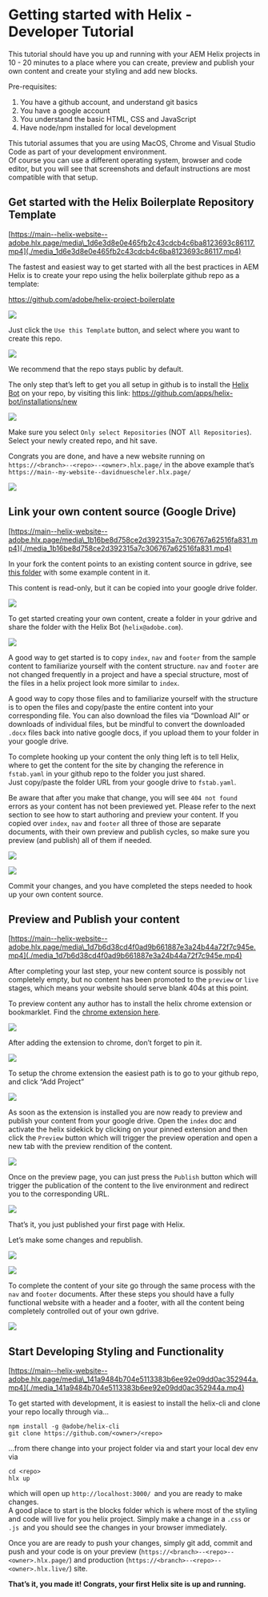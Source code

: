# Getting started with Helix - Developer Tutorial

This tutorial should have you up and running with your AEM Helix projects in 10 - 20 minutes to a place where you can create, preview and publish your own content and create your styling and add new blocks.

Pre-requisites:

1.  You have a github account, and understand git basics
2.  You have a google account
3.  You understand the basic HTML, CSS and JavaScript
4.  Have node/npm installed for local development

This tutorial assumes that you are using MacOS, Chrome and Visual Studio Code as part of your development environment.\
Of course you can use a different operating system, browser and code editor, but you will see that screenshots and default instructions are most compatible with that setup.

## Get started with the Helix Boilerplate Repository Template

[https://main--helix-website--adobe.hlx.page/media\_1d6e3d8e0e465fb2c43cdcb4c6ba8123693c86117.mp4](./media_1d6e3d8e0e465fb2c43cdcb4c6ba8123693c86117.mp4)

The fastest and easiest way to get started with all the best practices in AEM Helix is to create your repo using the helix boilerplate github repo as a template:

<https://github.com/adobe/helix-project-boilerplate>

![](./media_165bab297e15a33f4742a4f20d8e0a3c3ba42511a.png?width=750\&format=png\&optimize=medium)

Just click the `Use this Template` button, and select where you want to create this repo.

![](./media_15a342b8fddee4d58a6b5cdda64c13e785525a366.png?width=750\&format=png\&optimize=medium)

We recommend that the repo stays public by default.

The only step that’s left to get you all setup in github is to install the [Helix Bot](https://github.com/apps/helix-bot) on your repo, by visiting this link: <https://github.com/apps/helix-bot/installations/new>

![](./media_15c1f25fc4f11bd34bb63ea9f0c99974be835b484.png?width=750\&format=png\&optimize=medium)

Make sure you select `Only select Repositories` (NOT` All Repositories`).\
Select your newly created repo, and hit save.

Congrats you are done, and have a new website running on `https://<branch>--<repo>--<owner>.hlx.page/` in the above example that’s `https://main--my-website--davidnuescheler.hlx.page/`

![](./media_1ea0bbbcde0c84f710fa79b6a08a2f146935aaa45.png?width=750\&format=png\&optimize=medium)

## Link your own content source (Google Drive)

[https://main--helix-website--adobe.hlx.page/media\_1b16be8d758ce2d392315a7c306767a62516fa831.mp4](./media_1b16be8d758ce2d392315a7c306767a62516fa831.mp4)

In your fork the content points to an existing content source in gdrive, see [this folder](https://drive.google.com/drive/folders/1MGzOt7ubUh3gu7zhZIPb7R7dyRzG371j) with some example content in it.

This content is read-only, but it can be copied into your google drive folder.

![](./media_1f81f632a43133455d59aa16af3b48cf1eee5a773.png?width=750\&format=png\&optimize=medium)

To get started creating your own content, create a folder in your gdrive and share the folder with the Helix Bot (`helix@adobe.com`).

![](./media_1a25f536986e81a9ec28e8a67e30ea6dc145e79e0.png?width=750\&format=png\&optimize=medium)

A good way to get started is to copy `index`, `nav` and `footer` from the sample content to familiarize yourself with the content structure. `nav` and `footer` are not changed frequently in a project and have a special structure, most of the files in a helix project look more similar to `index`.

A good way to copy those files and to familiarize yourself with the structure is to open the files and copy/paste the entire content into your corresponding file. You can also download the files via “Download All” or downloads of individual files, but be mindful to convert the downloaded `.docx` files back into native google docs, if you upload them to your folder in your google drive.

To complete hooking up your content the only thing left is to tell Helix, where to get the content for the site by changing the reference in `fstab.yaml` in your github repo to the folder you just shared.\
Just copy/paste the folder URL from your google drive to `fstab.yaml`.

Be aware that after you make that change, you will see `404 not found `errors as your content has not been previewed yet. Please refer to the next section to see how to start authoring and preview your content. If you copied over `index`, `nav` and `footer` all three of those are separate documents, with their own preview and publish cycles, so make sure you preview (and publish) all of them if needed.

![](./media_1e7b9c243af2a857d0a431b20f07aadf2f9bfe562.png?width=750\&format=png\&optimize=medium)

![](./media_19cdf2c1a7b5f93389828aa8de3660d85b7865a9f.png?width=750\&format=png\&optimize=medium)

Commit your changes, and you have completed the steps needed to hook up your own content source.

## Preview and Publish your content

[https://main--helix-website--adobe.hlx.page/media\_1d7b6d38cd4f0ad9b661887e3a24b44a72f7c945e.mp4](./media_1d7b6d38cd4f0ad9b661887e3a24b44a72f7c945e.mp4)

After completing your last step, your new content source is possibly not completely empty, but no content has been promoted to the `preview` or `live `stages, which means your website should serve blank 404s at this point.

To preview content any author has to install the helix chrome extension or bookmarklet. Find the [chrome extension here](https://chrome.google.com/webstore/detail/helix-sidekick-beta/ccfggkjabjahcjoljmgmklhpaccedipo).

![](./media_1b86a3e704dd233972cce318e83a6dda44a787c1f.png?width=750\&format=png\&optimize=medium)

After adding the extension to chrome, don’t forget to pin it.

![](./media_1d7c76f6d5d0e2a5df540a25b77a8aefabfcd2e11.png?width=750\&format=png\&optimize=medium)

To setup the chrome extension the easiest path is to go to your github repo, and click “Add Project”

![](./media_158e5a49d59d14ad8f8259665927f11ee18fcae09.png?width=750\&format=png\&optimize=medium)

As soon as the extension is installed you are now ready to preview and publish your content from your google drive. Open the `index` doc and activate the helix sidekick by clicking on your pinned extension and then click the `Preview` button which will trigger the preview operation and open a new tab with the preview rendition of the content.

![](./media_161153232e3285a7eae3c82b903746c36e49ef8cc.png?width=750\&format=png\&optimize=medium)

Once on the preview page, you can just press the `Publish` button which will trigger the publication of the content to the live environment and redirect you to the corresponding URL.

![](./media_19b6d313a098d6d8540a745e9ba4a82b1a2f1b801.png?width=750\&format=png\&optimize=medium)

That’s it, you just published your first page with Helix.

Let’s make some changes and republish.

![](./media_1f6d66a54054c71b66bc67421a131c30d7490114c.png?width=750\&format=png\&optimize=medium)

![](./media_1eba5dc6a44e0bb0b869153ad2b79b1904d5bdc07.png?width=750\&format=png\&optimize=medium)

To complete the content of your site go through the same process with the `nav` and `footer` documents. After these steps you should have a fully functional website with a header and a footer, with all the content being completely controlled out of your own gdrive.

![](./media_172de918ec54e4a5f2267f64f63218b1ef0bf066b.png?width=750\&format=png\&optimize=medium)

## Start Developing Styling and Functionality

[https://main--helix-website--adobe.hlx.page/media\_141a9484b704e5113383b6ee92e09dd0ac352944a.mp4](./media_141a9484b704e5113383b6ee92e09dd0ac352944a.mp4)

To get started with development, it is easiest to install the helix-cli and clone your repo locally through via…

    npm install -g @adobe/helix-cli
    git clone https://github.com/<owner>/<repo>

…from there change into your project folder via and start your local dev env via

    cd <repo>
    hlx up

which will open up `http://localhost:3000/ `and you are ready to make changes.\
A good place to start is the blocks folder which is where most of the styling and code will live for you helix project. Simply make a change in a `.css` or `.js `and you should see the changes in your browser immediately.

Once you are are ready to push your changes, simply git add, commit and push and your code is on your preview (`https://<branch>--<repo>--<owner>.hlx.page/`) and production (`https://<branch>--<repo>--<owner>.hlx.live/`) site.

**That’s it, you made it! Congrats, your first Helix site is up and running.**
